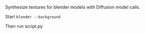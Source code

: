 Synthesize textures for blender models with Diffusion model calls.

Start
`blender --background`

Then run script.py